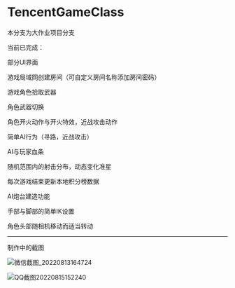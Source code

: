 # TencentGameClass

本分支为大作业项目分支

当前已完成：

部分UI界面

游戏局域网创建房间（可自定义房间名称添加房间密码）

游戏角色拾取武器

角色武器切换

角色开火动作与开火特效，近战攻击动作

简单AI行为（寻路，近战攻击）

AI与玩家血条

随机范围内的射击分布，动态变化准星

每次游戏结束更新本地积分榜数据

AI炮台建造功能

手部与脚部的简单IK设置

角色头部随相机移动而适当转动


----------

制作中的截图

![微信截图_20220813164724](https://user-images.githubusercontent.com/60800578/184593501-15a5e94b-5ed4-42d4-8013-79c131bf6031.png)


![QQ截图20220815152240](https://user-images.githubusercontent.com/60800578/184593392-078da82f-2ebc-4085-8564-952d60a5303c.png)



